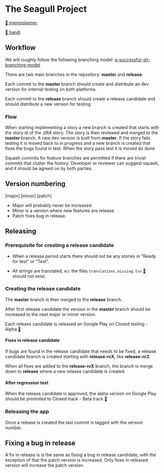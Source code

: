# The Seagull Project

[:calendar: memoplanner](https://github.com/abilia/seagull/tree/master/memoplanner/)

[:blue_book: handi](https://github.com/abilia/seagull/tree/master/handi/)

## Workflow

We will roughly follow the following branching model: [a-successful-git-branching-model](https://nvie.com/posts/a-successful-git-branching-model/)

There are two main branches in the repository: **master** and **release**.

Each commit to the **master** branch should create and distribute an dev version for internal testing on both platforms.

Each commit to the **release** branch should create a release candidate and should distribute a new version for testing

### Flow

When starting implementing a story a new branch is created that starts with the story id of the JIRA story. The story is then reviewed and merged to the **master** branch. A new dev version is built from **master**. If the story fails testing it is moved back to in progress and a new branch is created that fixes the bugs found in test. When the story pass test it is moved do done.

Squash commits for feature branches are permitted if there are trivial commits that clutter the history. Developer or reviewer can suggest squash, and it should be agreed on by both parties.

## Version numbering

[major].[minor].[patch]

- Major will probably never be increased.
- Minor is a version where new features are release.
- Patch fixes bug in release.

## Releasing

### Prerequisite for creating a release candidate

- When a release period starts there should not be any stories in "Ready for test" or "Test".

- All strings are translated, e.i. the files `translations.missing.tsv` [:calendar:](https://github.com/abilia/seagull/blob/master/memoplanner/lib/i18n/translations.missing.tsv) should not exist.

### Creating the release candidate

The **master** branch is then merged to the **release** branch.

After first release candidate the version in the **master** branch should be increased to the next major or minor version.

Each release candidate is released on Google Play on Closed testing - Alpha [:calendar:](https://play.google.com/console/u/0/developers/8640289046801512570/app/4973610386809775563/tracks/4698231159357572066)

#### Fixes in release candidate

If bugs are found in the release candidate that needs to be fixed, a release candidate branch is created starting with **release-rcX**, like **release-rc2**.

When all fixes are added to the **release-rcX** branch, the branch is merge down to **release** where a new release candidate is created.

#### After regression test

When the release candidate is approved, the alpha version on Google Play should be promoted to Closed track - Beta track [:calendar:](https://play.google.com/console/u/0/developers/8640289046801512570/app/4973610386809775563/tracks/4699652622759840581)

### Releasing the app

Once a release is created the last commit is tagged with the version number.

## Fixing a bug in release

A fix in release is is the same as fixing a bug in release candidate, with the exception of that the patch version is increased. Only fixes in released version will increase the patch version.
